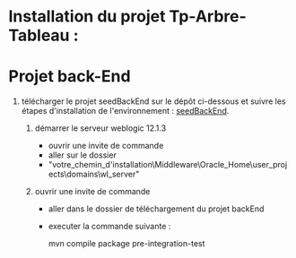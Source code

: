 # Installation du projet Tp-Arbre-Tableau :


# Projet back-End

1. télécharger le projet seedBackEnd sur le dépôt ci-dessous et suivre les étapes d'installation de 
l'environnement :
    [seedBackEnd](https://github.com/gitProject01/seedBackEnd). 
 
   1. démarrer le serveur weblogic 12.1.3 
      - ouvrir une invite de commande
      - aller sur le dossier 
      - "votre_chemin_d'installation\Middleware\Oracle_Home\user_projects\domains\wl_server"
   
   2. ouvrir une invite de commande 
      
      - aller dans le dossier de téléchargement du projet backEnd
      - executer la commande suivante :
      
        mvn compile package pre-integration-test

